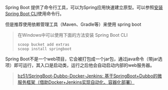 





Spring Boot 提供了命令行工具，可以为Spring应用快速建立原型。可以参照[安装Spring Boot CLI](http://docs.spring.io/spring-boot/docs/current/reference/htmlsingle/#getting-started-installing-the-cli)使用命令行。

但是推荐使用依赖管理工具（Maven、Gradle等）来使用 spring boot



> 在Windows中可以使用下面的方法安装 Spring Boot CLI
>
> ```
> scoop bucket add extras
> scoop install springboot
> ```





Spring Boot不是一个web项目，它会被打包成一个jar包，通过java命令（带jar选项）即可运行，其入口是启动类，运行之后他会自动启动内部的web服务器。





>
>
> [bz51/SpringBoot-Dubbo-Docker-Jenkins: 基于SpringBoot+Dubbo的微服务框架（借助Docker+Jenkins实现自动化、容器化部署）](https://github.com/bz51/SpringBoot-Dubbo-Docker-Jenkins "bz51/SpringBoot-Dubbo-Docker-Jenkins: 基于SpringBoot+Dubbo的微服务框架（借助Docker+Jenkins实现自动化、容器化部署）")
